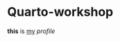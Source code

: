 # Quarto-workshop
**this** is [my](https://github.com/Open-Science-Community-Saudi-Arabia)  *profile* 
